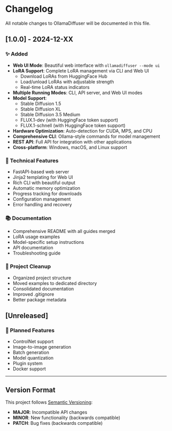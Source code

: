 # Changelog

All notable changes to OllamaDiffuser will be documented in this file.

## [1.0.0] - 2024-12-XX

### ✨ Added
- **Web UI Mode**: Beautiful web interface with `ollamadiffuser --mode ui`
- **LoRA Support**: Complete LoRA management via CLI and Web UI
  - Download LoRAs from HuggingFace Hub
  - Load/unload LoRAs with adjustable strength
  - Real-time LoRA status indicators
- **Multiple Running Modes**: CLI, API server, and Web UI modes
- **Model Support**: 
  - Stable Diffusion 1.5
  - Stable Diffusion XL
  - Stable Diffusion 3.5 Medium
  - FLUX.1-dev (with HuggingFace token support)
  - FLUX.1-schnell (with HuggingFace token support)
- **Hardware Optimization**: Auto-detection for CUDA, MPS, and CPU
- **Comprehensive CLI**: Ollama-style commands for model management
- **REST API**: Full API for integration with other applications
- **Cross-platform**: Windows, macOS, and Linux support

### 🔧 Technical Features
- FastAPI-based web server
- Jinja2 templating for Web UI
- Rich CLI with beautiful output
- Automatic memory optimization
- Progress tracking for downloads
- Configuration management
- Error handling and recovery

### 📚 Documentation
- Comprehensive README with all guides merged
- LoRA usage examples
- Model-specific setup instructions
- API documentation
- Troubleshooting guide

### 🧹 Project Cleanup
- Organized project structure
- Moved examples to dedicated directory
- Consolidated documentation
- Improved .gitignore
- Better package metadata

## [Unreleased]

### 🚀 Planned Features
- ControlNet support
- Image-to-image generation
- Batch generation
- Model quantization
- Plugin system
- Docker support

---

## Version Format

This project follows [Semantic Versioning](https://semver.org/):
- **MAJOR**: Incompatible API changes
- **MINOR**: New functionality (backwards compatible)
- **PATCH**: Bug fixes (backwards compatible) 